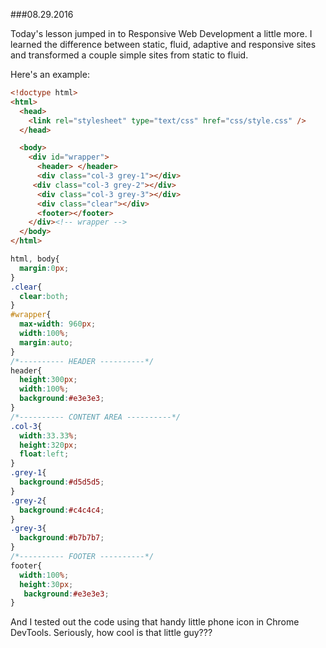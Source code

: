 ###08.29.2016

Today's lesson jumped in to Responsive Web Development a little more. I learned the difference between static, fluid, 
adaptive and responsive sites and transformed a couple simple sites from static to fluid.

Here's an example:

```html
<!doctype html>
<html>
  <head>
    <link rel="stylesheet" type="text/css" href="css/style.css" />
  </head>

  <body>
    <div id="wrapper">
      <header> </header>
      <div class="col-3 grey-1"></div>
     <div class="col-3 grey-2"></div>
      <div class="col-3 grey-3"></div>
      <div class="clear"></div>
      <footer></footer>
    </div><!-- wrapper -->
  </body>
</html>
```
```css
html, body{
  margin:0px;
}
.clear{
  clear:both;
}
#wrapper{
  max-width: 960px;
  width:100%;
  margin:auto;
}
/*---------- HEADER ----------*/
header{
  height:300px;
  width:100%;
  background:#e3e3e3;
}
/*---------- CONTENT AREA ----------*/
.col-3{
  width:33.33%;
  height:320px;
  float:left;
}
.grey-1{
  background:#d5d5d5;
}
.grey-2{
  background:#c4c4c4;
}
.grey-3{
  background:#b7b7b7;
}
/*---------- FOOTER ----------*/
footer{
  width:100%;
  height:30px;
   background:#e3e3e3;
}
```
And I tested out the code using that handy little phone icon in Chrome DevTools. Seriously, how cool is that little guy???
